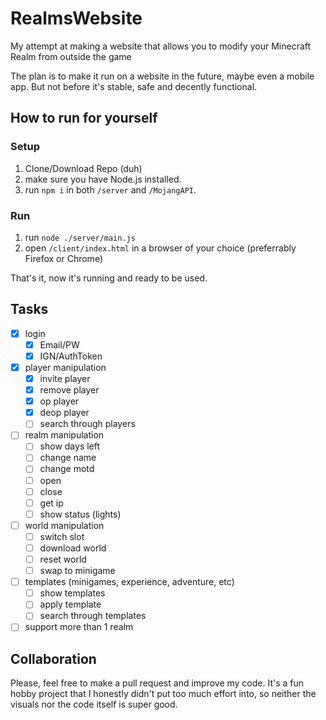 # RealmsWebsite
My attempt at making a website that allows you to modify your Minecraft Realm from outside the game

The plan is to make it run on a website in the future, maybe even a mobile app. But not before it's stable, safe and decently functional.

## How to run for yourself

### Setup
1. Clone/Download Repo (duh)
1. make sure you have Node.js installed.
1. run `npm i` in both `/server` and `/MojangAPI`.

### Run
1. run `node ./server/main.js`
1. open `/client/index.html` in a browser of your choice (preferrably Firefox or Chrome)  

That's it, now it's running and ready to be used.

## Tasks
- [x] login
  - [x] Email/PW
  - [x] IGN/AuthToken
- [x] player manipulation
  - [x] invite player
  - [x] remove player
  - [x] op player
  - [x] deop player
  - [ ] search through players
- [ ] realm manipulation
  - [ ] show days left
  - [ ] change name
  - [ ] change motd
  - [ ] open
  - [ ] close
  - [ ] get ip
  - [ ] show status (lights)
- [ ] world manipulation
  - [ ] switch slot
  - [ ] download world
  - [ ] reset world
  - [ ] swap to minigame
- [ ] templates (minigames, experience, adventure, etc)
  - [ ] show templates
  - [ ] apply template
  - [ ] search through templates
- [ ] support more than 1 realm

## Collaboration

Please, feel free to make a pull request and improve my code. It's a fun hobby project that I honestly didn't put too much effort into, so neither the visuals nor the code itself is super good.
